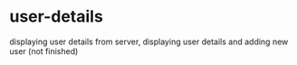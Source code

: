 # user-details
displaying user details from server, displaying user details and adding new user (not finished)
